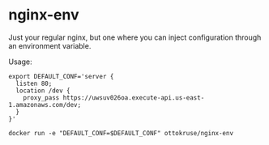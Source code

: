 # nginx-env

Just your regular nginx, but one where you can inject configuration through an environment variable.

Usage:

```
export DEFAULT_CONF='server {
  listen 80;
  location /dev {
    proxy_pass https://uwsuv026oa.execute-api.us-east-1.amazonaws.com/dev;
  }
}'

docker run -e "DEFAULT_CONF=$DEFAULT_CONF" ottokruse/nginx-env
```